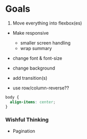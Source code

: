 # Goals

1. Move everything into flexbox(es)

- Make responsive
  - smaller screen handling
  - wrap summary

- change font & font-size

- change background

- add transition(s)

- use row/column-reverse??

```css
body {
  align-items: center;
}
```

### Wishful Thinking
- Pagination

